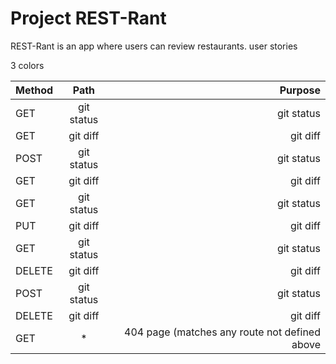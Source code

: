 # Project REST-Rant

REST-Rant is an app where users can review restaurants.
  user stories

  3 colors 



  | Method | Path | Purpose |
| :---         |     :---:      |          ---: |
| GET   | git status     | git status    |
| GET     | git diff       | git diff      |
|   POST   | git status     | git status    |
| GET     | git diff       | git diff     |
| GET   | git status     | git status    |
| PUT    | git diff       | git diff     |
| GET   | git status     | git status    |
| DELETE    | git diff       | git diff     |
| POST   | git status     | git status    |
| DELETE     | git diff       | git diff     |
| GET       |   *           |   404 page (matches any route not defined above| 